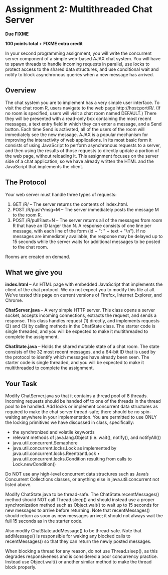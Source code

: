 # Assignment 2: Multithreaded Chat Server

**Due FIXME**

**100 points total + FIXME extra credit** 

In your second programming assignment, you will write the concurrent server component of a simple web-based AJAX chat system. You will have to spawn threads to handle incoming requests in parallel, use locks to protect access to the shared data structures, and use conditional wait and notify to block asynchronous queries when a new message has arrived.


## Overview ##

The chat system you are to implement has a very simple user interface. To visit the chat room R, users navigate to the web page http://host:port/R/. (If no room is specified, users will visit a chat room named DEFAULT.) There they will be presented with a read-only box containing the most recent messages, a text entry field in which they can enter a message, and a Send button. Each time Send is activated, all of the users of the room will immediately see the new message. AJAX is a popular mechanism for improving the interactivity of web applications. In its most basic form it consists of using JavaScript to perform asynchronous requests to a server, and then using the results of those requests to directly update a portion of the web page, without reloading it. This assignment focuses on the server side of a chat application, so we have already written the HTML and the JavaScript that implements the client. 

## The Protocol ##

Your web server must handle three types of requests: 

1. GET /R/ – The server returns the contents of index.html. 
2. POST /R/push?msg=M – The server immediately posts the message M to the room R.
3. POST /R/pull?last=N – The server returns all of the messages from room R that have an ID larger than N. A response consists of one line per message, with each line of the form (id + ": " + text + "\n"). If no messages are immediately available, the response may be delayed up to 15 seconds while the server waits for additional messages to be posted to the chat room.

Rooms are created on demand.

## What we give you ##

__index.html__ – An HTML page with embedded JavaScript that implements the client of the chat protocol. We do not expect you to modify this file at all. We’ve tested this page on current versions of Firefox, Internet Explorer, and Chrome. 

__ChatServer.java__ – A very simple HTTP server. This class opens a server socket, accepts incoming connections, extracts the request, and sends a response. This class handles request (1) directly, and implements requests (2) and (3) by calling methods in the ChatState class. The starter code is single threaded, and you will be expected to make it multithreaded to complete the assignment. 

__ChatState.java__ – Holds the shared mutable state of a chat room. The state consists of the 32 most recent messages, and a 64-bit ID that is used by the protocol to identify which messages have already been seen. The starter code is single threaded, and you will be expected to make it multithreaded to complete the assignment. 

## Your Task ##

Modify ChatServer.java so that it contains a thread pool of 8 threads.  Incoming requests should be handed off to one of the threads in the thread pool to be handled. Add locks or implement concurrent data structures as required to make the chat server thread-safe; there should be no spin-waiting anywhere in your implementation. You are permitted to use ONLY the locking primitives we have discussed in class, specifically: 

- the synchronized and volatile keywords
- relevant methods of java.lang.Object (i.e. wait(), notify(), and notifyAll()) 
- java.util.concurrent.Semaphore 
- java.util.concurrent.locks.Lock as implemented by java.util.concurrent.locks.ReentrantLock • java.util.concurrent.locks.Condition resulting from calls to Lock.newCondition() 

Do NOT use any high-level concurrent data structures such as Java’s Concurrent Collections classes, or anything else in java.util.concurrent not listed above. 

Modify ChatState.java to be thread-safe. The ChatState.recentMessages() method should NOT call Thread.sleep() and should instead use a proper synchronization method such as Object.wait() to wait up to 15 seconds for new messages to arrive before returning. Note that recentMessages() should return as soon as new messages arrive; it should not always wait the full 15 seconds as in the starter code. 

Also modify ChatState.addMessage() to be thread-safe. Note that addMessage() is responsible for waking any blocked calls to recentMessages() so that they can return the newly posted messages. 

When blocking a thread for any reason, do not use Thread.sleep(), as this degrades responsiveness and is considered a poor concurrency practice. Instead use Object.wait() or another similar method to make the thread block properly. 
